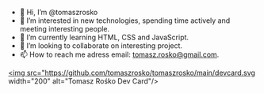 - 👋 Hi, I’m @tomaszrosko
- 👀 I’m interested in new technologies, spending time actively and meeting interesting people.
- 🌱 I’m currently learning HTML, CSS and JavaScript.
- 💞️ I’m looking to collaborate on  interesting project. 
- 📫 How to reach me adress email: tomasz.rosko@gmail.com.

<!---
rosiek91/rosiek91 is a ✨ special ✨ repository because its `README.md` (this file) appears on your GitHub profile.
You can click the Preview link to take a look at your changes.
--->

<a href="https://app.daily.dev/rosiek"><img src="https://github.com/tomaszrosko/tomaszrosko/main/devcard.svg width="200" alt="Tomasz Rośko Dev Card"/></a>

